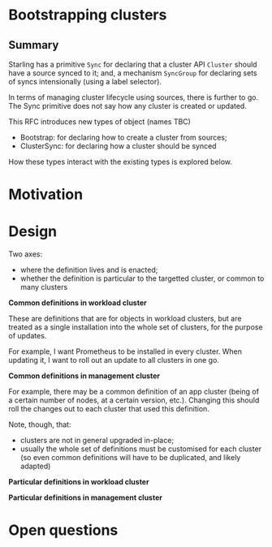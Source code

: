 # Bootstrapping clusters

## Summary

Starling has a primitive `Sync` for declaring that a cluster API
`Cluster` should have a source synced to it; and, a mechanism
`SyncGroup` for declaring sets of syncs intensionally (using a label
selector).

In terms of managing cluster lifecycle using sources, there is further
to go. The Sync primitive does not say how any cluster is created or
updated.

This RFC introduces new types of object (names TBC)

 - Bootstrap: for declaring how to create a cluster from sources;
 - ClusterSync: for declaring how a cluster should be synced

How these types interact with the existing types is explored below.

# Motivation



# Design

Two axes:

 - where the definition lives and is enacted;
 - whether the definition is particular to the targetted cluster, or
   common to many clusters

**Common definitions in workload cluster**

These are definitions that are for objects in workload clusters, but
are treated as a single installation into the whole set of clusters,
for the purpose of updates.

For example, I want Prometheus to be installed in every cluster. When
updating it, I want to roll out an update to all clusters in one go.

**Common definitions in management cluster**

For example, there may be a common definition of an app cluster (being
of a certain number of nodes, at a certain version, etc.). Changing
this should roll the changes out to each cluster that used this
definition.

Note, though, that:

 - clusters are not in general upgraded in-place;
 - usually the whole set of definitions must be customised for each
   cluster (so even common definitions will have to be duplicated, and
   likely adapted)

**Particular definitions in workload cluster**



**Particular definitions in management cluster**

# Open questions
